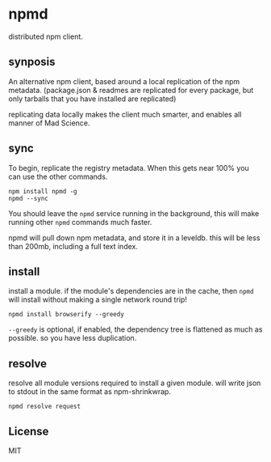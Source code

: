 # npmd

distributed npm client.

## synposis

An alternative npm client, based around a local replication of the npm metadata.
(package.json & readmes are replicated for every package, but only tarballs that 
you have installed are replicated)

replicating data locally makes the client much smarter, 
and enables all manner of Mad Science.

## sync

To begin, replicate the registry metadata. When this gets near 100%
you can use the other commands.

```
npm install npmd -g
npmd --sync
```

You should leave the `npmd` service running in the background,
this will make running other `npmd` commands much faster.

npmd will pull down npm metadata, and store it in a leveldb.
this will be less than 200mb, including a full text index.

## install

install a module. if the module's dependencies are in the cache,
then `npmd` will install without making a single network round trip!

```
npmd install browserify --greedy
```

`--greedy` is optional, if enabled, the dependency tree is flattened as much as possible.
so you have less duplication.

## resolve

resolve all module versions required to install a given module.
will write json to stdout in the same format as npm-shrinkwrap. 

```
npmd resolve request
```

## License

MIT
